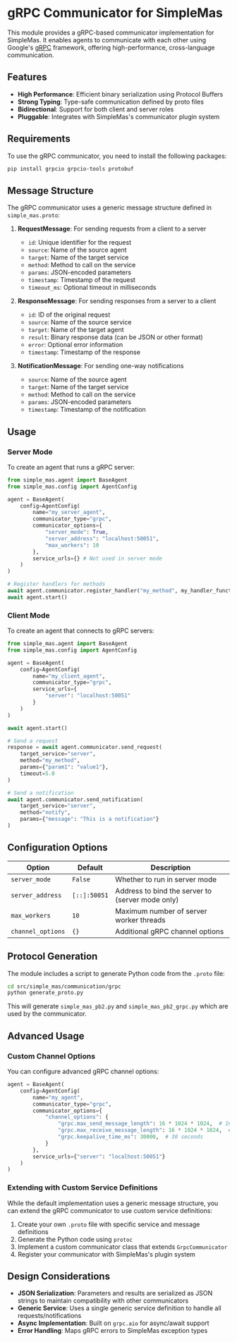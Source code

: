 # gRPC Communicator for SimpleMas

This module provides a gRPC-based communicator implementation for SimpleMas. It enables agents to communicate with each other using Google's [gRPC](https://grpc.io/) framework, offering high-performance, cross-language communication.

## Features

- **High Performance**: Efficient binary serialization using Protocol Buffers
- **Strong Typing**: Type-safe communication defined by proto files
- **Bidirectional**: Support for both client and server roles
- **Pluggable**: Integrates with SimpleMas's communicator plugin system

## Requirements

To use the gRPC communicator, you need to install the following packages:

```bash
pip install grpcio grpcio-tools protobuf
```

## Message Structure

The gRPC communicator uses a generic message structure defined in `simple_mas.proto`:

1. **RequestMessage**: For sending requests from a client to a server
   - `id`: Unique identifier for the request
   - `source`: Name of the source agent
   - `target`: Name of the target service
   - `method`: Method to call on the service
   - `params`: JSON-encoded parameters
   - `timestamp`: Timestamp of the request
   - `timeout_ms`: Optional timeout in milliseconds

2. **ResponseMessage**: For sending responses from a server to a client
   - `id`: ID of the original request
   - `source`: Name of the source service
   - `target`: Name of the target agent
   - `result`: Binary response data (can be JSON or other format)
   - `error`: Optional error information
   - `timestamp`: Timestamp of the response

3. **NotificationMessage**: For sending one-way notifications
   - `source`: Name of the source agent
   - `target`: Name of the target service
   - `method`: Method to call on the service
   - `params`: JSON-encoded parameters
   - `timestamp`: Timestamp of the notification

## Usage

### Server Mode

To create an agent that runs a gRPC server:

```python
from simple_mas.agent import BaseAgent
from simple_mas.config import AgentConfig

agent = BaseAgent(
    config=AgentConfig(
        name="my_server_agent",
        communicator_type="grpc",
        communicator_options={
            "server_mode": True,
            "server_address": "localhost:50051",
            "max_workers": 10
        },
        service_urls={} # Not used in server mode
    )
)

# Register handlers for methods
await agent.communicator.register_handler("my_method", my_handler_function)
await agent.start()
```

### Client Mode

To create an agent that connects to gRPC servers:

```python
from simple_mas.agent import BaseAgent
from simple_mas.config import AgentConfig

agent = BaseAgent(
    config=AgentConfig(
        name="my_client_agent",
        communicator_type="grpc",
        service_urls={
            "server": "localhost:50051"
        }
    )
)

await agent.start()

# Send a request
response = await agent.communicator.send_request(
    target_service="server",
    method="my_method",
    params={"param1": "value1"},
    timeout=5.0
)

# Send a notification
await agent.communicator.send_notification(
    target_service="server",
    method="notify",
    params={"message": "This is a notification"}
)
```

## Configuration Options

| Option | Default | Description |
|--------|---------|-------------|
| `server_mode` | `False` | Whether to run in server mode |
| `server_address` | `[::]:50051` | Address to bind the server to (server mode only) |
| `max_workers` | `10` | Maximum number of server worker threads |
| `channel_options` | `{}` | Additional gRPC channel options |

## Protocol Generation

The module includes a script to generate Python code from the `.proto` file:

```bash
cd src/simple_mas/communication/grpc
python generate_proto.py
```

This will generate `simple_mas_pb2.py` and `simple_mas_pb2_grpc.py` which are used by the communicator.

## Advanced Usage

### Custom Channel Options

You can configure advanced gRPC channel options:

```python
agent = BaseAgent(
    config=AgentConfig(
        name="my_agent",
        communicator_type="grpc",
        communicator_options={
            "channel_options": {
                "grpc.max_send_message_length": 16 * 1024 * 1024,  # 16 MB
                "grpc.max_receive_message_length": 16 * 1024 * 1024,  # 16 MB
                "grpc.keepalive_time_ms": 30000,  # 30 seconds
            }
        },
        service_urls={"server": "localhost:50051"}
    )
)
```

### Extending with Custom Service Definitions

While the default implementation uses a generic message structure, you can extend the gRPC communicator to use custom service definitions:

1. Create your own `.proto` file with specific service and message definitions
2. Generate the Python code using `protoc`
3. Implement a custom communicator class that extends `GrpcCommunicator`
4. Register your communicator with SimpleMas's plugin system

## Design Considerations

- **JSON Serialization**: Parameters and results are serialized as JSON strings to maintain compatibility with other communicators
- **Generic Service**: Uses a single generic service definition to handle all requests/notifications
- **Async Implementation**: Built on `grpc.aio` for async/await support
- **Error Handling**: Maps gRPC errors to SimpleMas exception types

